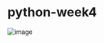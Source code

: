 # python-week4
![image](https://github.com/user-attachments/assets/caf914a2-e237-4f47-94be-b65fcc3822fa)
